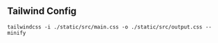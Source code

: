 
## Tailwind Config

```
tailwindcss -i ./static/src/main.css -o ./static/src/output.css --minify
```
